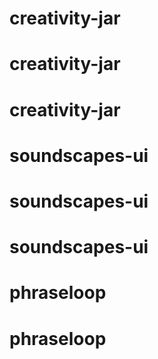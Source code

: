 # creativity-jar
# creativity-jar
# creativity-jar
# soundscapes-ui
# soundscapes-ui
# soundscapes-ui
# phraseloop
# phraseloop
